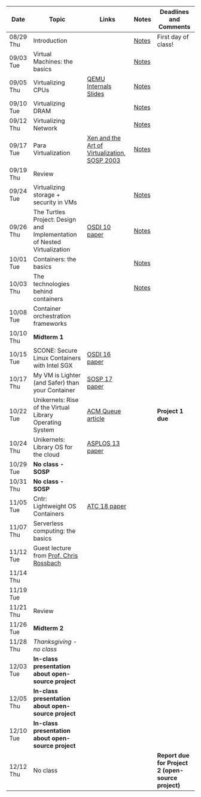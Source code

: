 | Date  | Topic | Links | Notes | Deadlines and Comments |
|-----------|-------------------------------------------------------------------------|-------------------------------------------------------------------------------------------------------------------------------|-----------------------------|----------------------------------------|
| 08/29 Thu | Introduction  | | [Notes](notes/intro.md) | First day of class!  |
| 09/03 Tue | Virtual Machines: the basics  | | [Notes](notes/vm-basics.md) |  |
| 09/05 Thu | Virtualizing CPUs | [QEMU Internals Slides](https://www.csd.uoc.gr/~hy428/reading/qemu-internals-slides-may6-2014.pdf) | [Notes](notes/vm-cpu.md)  |  |
| 09/10 Tue | Virtualizing DRAM | | [Notes](notes/vm-mem.md) | |
| 09/12 Thu | Virtualizing Network  | | [Notes](notes/vm-networking.md) |  |
| 09/17 Tue | Para Virtualization | [Xen and the Art of Virtualization, SOSP 2003](https://cse.buffalo.edu/~stevko/courses/cse704/fall10/papers/2003-xensosp.pdf) | [Notes](notes/vm-para.md) |  |
| 09/19 Thu | Review  | | |  |
| 09/24 Tue | Virtualizing storage + security in VMs  | | [Notes](notes/vm-stor-sec.md) |  |
| 09/26 Thu | The Turtles Project: Design and Implementation of Nested Virtualization | [OSDI 10 paper](https://www.usenix.org/event/osdi10/tech/full_papers/Ben-Yehuda.pdf)  | [Notes](notes/vm-nested.md) |  |
| 10/01 Tue | Containers: the basics  | | [Notes](notes/container-basics.md) |  |
| 10/03 Thu | The technologies behind containers  | | [Notes](notes/container-nc.md) |  |
| 10/08 Tue | Container orchestration frameworks  | | |  |
| 10/10 Thu | **Midterm 1** | | |  |
| 10/15 Tue | SCONE: Secure Linux Containers with Intel SGX | [OSDI 16 paper](https://www.usenix.org/system/files/conference/osdi16/osdi16-arnautov.pdf)  | |  |
| 10/17 Thu | My VM is Lighter (and Safer) than your Container  | [SOSP 17 paper](http://cnp.neclab.eu/projects/lightvm/lightvm.pdf)  | |  |
| 10/22 Tue | Unikernels: Rise of the Virtual Library Operating System  | [ACM Queue article](https://www.seltzer.com/margo/teaching/CS508.19/papers/madhavapeddy13.pdf)  | | **Project 1 due** |
| 10/24 Thu | Unikernels: Library OS for the cloud  | [ASPLOS 13 paper](http://mort.io/publications/pdf/asplos13-unikernels.pdf)  | |  |
| 10/29 Tue | **No class - SOSP** | | |  |
| 10/31 Thu | **No class - SOSP** | | |  |
| 11/05 Tue | Cntr: Lightweight OS Containers | [ATC 18 paper](https://www.usenix.org/conference/atc18/presentation/thalheim) | |  |
| 11/07 Thu | Serverless computing: the basics  | | |  |
| 11/12 Tue | Guest lecture from [Prof. Chris Rossbach](https://www.cs.utexas.edu/~rossbach/)| | |  |
| 11/14 Thu | | | |  |
| 11/19 Tue | | | |  |
| 11/21 Thu | Review  | | |  |
| 11/26 Tue | **Midterm 2** | | |  |
| 11/28 Thu | *Thanksgiving - no class* | | |  |
| 12/03 Tue | **In-class presentation about open-source project** | | |  |
| 12/05 Thu | **In-class presentation about open-source project** | | |  |
| 12/10 Tue | **In-class presentation about open-source project** | | |  |
| 12/12 Thu | No class  | | | **Report due for Project 2 (open-source project)** |
